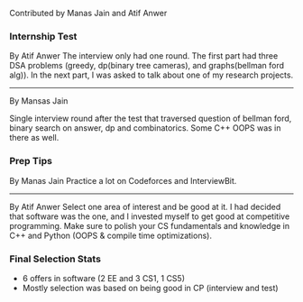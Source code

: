 Contributed by Manas Jain and Atif Anwer

### Internship Test

By Atif Anwer
The interview only had one round. The first part had three DSA problems (greedy, dp(binary tree cameras), and graphs(bellman ford alg)). In the next part, I was asked to talk about one of my research projects.

---

By Mansas Jain

Single interview round after the test that traversed question of bellman ford, binary search on answer, dp and combinatorics.
Some C++ OOPS was in there as well.

### Prep Tips

By Manas Jain
Practice a lot on Codeforces and InterviewBit.

---

By Atif Anwer
Select one area of interest and be good at it. I had decided that software was the one, and I invested myself to get good at competitive programming. Make sure to polish your CS fundamentals and knowledge in C++ and Python (OOPS & compile time optimizations).

### Final Selection Stats

- 6 offers in software (2 EE and 3 CS1, 1 CS5)
- Mostly selection was based on being good in CP (interview and test)
